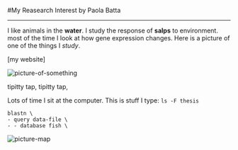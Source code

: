 #My Reasearch Interest
by Paola Batta

--------

I like animals in the **water**. I study the response of **salps** to environment. most of the time I look at how gene expression changes. Here is a picture of one of the things I *study*.

[my website] 

![picture-of-something](http://www.oceanographerschoice.com/log/wp-content/Salpa%20thompsoni.jpeg)

tipitty tap, tipitty tap,

Lots of time I sit at the computer. This is stuff I type: `ls -F thesis`

```
blastn \
- query data-file \
- - database fish \
```
![picture-map](/Users/paola/Desktop/paola_btea_nb1/img/cropped_IM.png)

